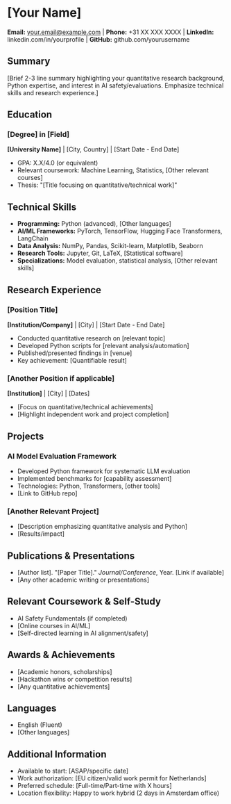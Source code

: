 # [Your Name]
**Email:** your.email@example.com | **Phone:** +31 XX XXX XXXX | **LinkedIn:** linkedin.com/in/yourprofile | **GitHub:** github.com/yourusername

## Summary
[Brief 2-3 line summary highlighting your quantitative research background, Python expertise, and interest in AI safety/evaluations. Emphasize technical skills and research experience.]

## Education
### [Degree] in [Field]
**[University Name]** | [City, Country] | [Start Date - End Date]
- GPA: X.X/4.0 (or equivalent)
- Relevant coursework: Machine Learning, Statistics, [Other relevant courses]
- Thesis: "[Title focusing on quantitative/technical work]"

## Technical Skills
- **Programming:** Python (advanced), [Other languages]
- **AI/ML Frameworks:** PyTorch, TensorFlow, Hugging Face Transformers, LangChain
- **Data Analysis:** NumPy, Pandas, Scikit-learn, Matplotlib, Seaborn
- **Research Tools:** Jupyter, Git, LaTeX, [Statistical software]
- **Specializations:** Model evaluation, statistical analysis, [Other relevant skills]

## Research Experience
### [Position Title]
**[Institution/Company]** | [City] | [Start Date - End Date]
- Conducted quantitative research on [relevant topic]
- Developed Python scripts for [relevant analysis/automation]
- Published/presented findings in [venue]
- Key achievement: [Quantifiable result]

### [Another Position if applicable]
**[Institution]** | [City] | [Dates]
- [Focus on quantitative/technical achievements]
- [Highlight independent work and project completion]

## Projects
### AI Model Evaluation Framework
- Developed Python framework for systematic LLM evaluation
- Implemented benchmarks for [capability assessment]
- Technologies: Python, Transformers, [other tools]
- [Link to GitHub repo]

### [Another Relevant Project]
- [Description emphasizing quantitative analysis and Python]
- [Results/impact]

## Publications & Presentations
- [Author list]. "[Paper Title]." *Journal/Conference*, Year. [Link if available]
- [Any other academic writing or presentations]

## Relevant Coursework & Self-Study
- AI Safety Fundamentals (if completed)
- [Online courses in AI/ML]
- [Self-directed learning in AI alignment/safety]

## Awards & Achievements
- [Academic honors, scholarships]
- [Hackathon wins or competition results]
- [Any quantitative achievements]

## Languages
- English (Fluent)
- [Other languages]

## Additional Information
- Available to start: [ASAP/specific date]
- Work authorization: [EU citizen/valid work permit for Netherlands]
- Preferred schedule: [Full-time/Part-time with X hours]
- Location flexibility: Happy to work hybrid (2 days in Amsterdam office)